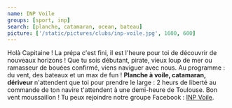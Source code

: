 ```yaml
---
name: INP Voile
groups: [sport, inp]
search: [planche, catamaran, ocean, bateau]
picture: ['/static/pictures/clubs/inp-voile.jpg', 1600, 600]
---
```

Holà Capitaine ! La prépa c'est fini, il est l'heure pour toi de découvrir de nouveaux horizons ! Que tu sois débutant, pirate, vieux loup de mer ou ramasseur de bouées confirmé, viens naviguer avec nous. Au programme : du vent, des bateaux et un max de fun ! **Planche à voile, catamaran, dériveur** n'attendent que toi pour prendre le large : 2 heurs de liberté au commande de ton navire t'attendent à une demi-heure de Toulouse. Bon vent moussaillon ! Tu peux rejoindre notre groupe Facebook : [INP Voile](https://www.facebook.com/groups/663559567046277).
